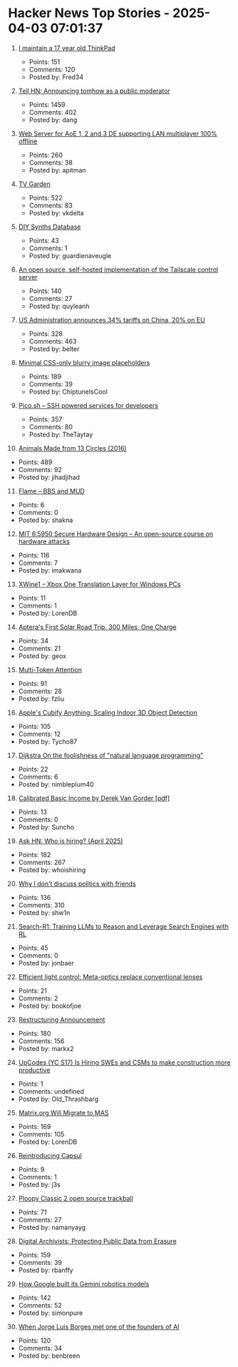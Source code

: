 # Hacker News Top Stories - 2025-04-03 07:01:37

1. [I maintain a 17 year old ThinkPad](https://pilledtexts.com/why-i-use-a-17-year-old-thinkpad/)
   - Points: 151
   - Comments: 120
   - Posted by: Fred34

2. [Tell HN: Announcing tomhow as a public moderator](undefined)
   - Points: 1459
   - Comments: 402
   - Posted by: dang

3. [Web Server for AoE 1, 2 and 3 DE supporting LAN multiplayer 100% offline](https://github.com/luskaner/ageLANServer)
   - Points: 260
   - Comments: 38
   - Posted by: apitman

4. [TV Garden](https://tv.garden/)
   - Points: 522
   - Comments: 83
   - Posted by: vkdelta

5. [DIY Synths Database](https://diy-synths.snnkv.com/)
   - Points: 43
   - Comments: 1
   - Posted by: guardienaveugle

6. [An open source, self-hosted implementation of the Tailscale control server](https://github.com/juanfont/headscale)
   - Points: 140
   - Comments: 27
   - Posted by: quyleanh

7. [US Administration announces 34% tariffs on China, 20% on EU](https://www.bbc.com/news/live/c1dr7vy39eet)
   - Points: 328
   - Comments: 463
   - Posted by: belter

8. [Minimal CSS-only blurry image placeholders](https://leanrada.com/notes/css-only-lqip/)
   - Points: 189
   - Comments: 39
   - Posted by: ChiptuneIsCool

9. [Pico.sh – SSH powered services for developers](https://pico.sh/)
   - Points: 357
   - Comments: 80
   - Posted by: TheTaytay

10. [Animals Made from 13 Circles (2016)](https://www.dorithegiant.com/2016/05/13-animals-made-from-13-circles.html)
   - Points: 489
   - Comments: 92
   - Posted by: jihadjihad

11. [Flame – BBS and MUD](https://www.ucc.asn.au/services/flame.ucc)
   - Points: 6
   - Comments: 0
   - Posted by: shakna

12. [MIT 6.5950 Secure Hardware Design – An open-source course on hardware attacks](https://shd.mit.edu/home/)
   - Points: 116
   - Comments: 7
   - Posted by: imakwana

13. [XWine1 – Xbox One Translation Layer for Windows PCs](https://github.com/xwine1)
   - Points: 11
   - Comments: 1
   - Posted by: LorenDB

14. [Aptera's First Solar Road Trip. 300 Miles, One Charge](https://aptera.us/apteras-first-solar-road-trip/)
   - Points: 34
   - Comments: 21
   - Posted by: geox

15. [Multi-Token Attention](https://arxiv.org/abs/2504.00927)
   - Points: 91
   - Comments: 28
   - Posted by: fzliu

16. [Apple's Cubify Anything: Scaling Indoor 3D Object Detection](https://github.com/apple/ml-cubifyanything)
   - Points: 105
   - Comments: 12
   - Posted by: Tycho87

17. [Dijkstra On the foolishness of "natural language programming"](https://www.cs.utexas.edu/~EWD/transcriptions/EWD06xx/EWD667.html)
   - Points: 22
   - Comments: 6
   - Posted by: nimbleplum40

18. [Calibrated Basic Income by Derek Van Gorder [pdf]](https://www.greshm.org/files/2025-04-01-calibrated-basic-income.pdf)
   - Points: 13
   - Comments: 0
   - Posted by: Suncho

19. [Ask HN: Who is hiring? (April 2025)](undefined)
   - Points: 182
   - Comments: 267
   - Posted by: whoishiring

20. [Why I don't discuss politics with friends](https://shwin.co/blog/why-i-dont-discuss-politics-with-friends)
   - Points: 136
   - Comments: 310
   - Posted by: shw1n

21. [Search-R1: Training LLMs to Reason and Leverage Search Engines with RL](https://arxiv.org/abs/2503.09516)
   - Points: 45
   - Comments: 0
   - Posted by: jonbaer

22. [Efficient light control: Meta-optics replace conventional lenses](https://phys.org/news/2025-03-efficient-meta-optics-conventional-lenses.html)
   - Points: 21
   - Comments: 2
   - Posted by: bookofjoe

23. [Restructuring Announcement](https://automattic.com/2025/04/02/restructuring-announcement/)
   - Points: 180
   - Comments: 156
   - Posted by: markx2

24. [UpCodes (YC S17) Is Hiring SWEs and CSMs to make construction more productive](https://up.codes/careers?utm_source=HN)
   - Points: 1
   - Comments: undefined
   - Posted by: Old_Thrashbarg

25. [Matrix.org Will Migrate to MAS](https://matrix.org/blog/2025/04/matrix-auth-service/)
   - Points: 169
   - Comments: 105
   - Posted by: LorenDB

26. [Reintroducing Capsul](https://capsul.bearblog.dev/reintroducing-capsul/)
   - Points: 9
   - Comments: 1
   - Posted by: j3s

27. [Ploopy Classic 2 open source trackball](https://blog.ploopy.co/the-classic-2-is-here-186)
   - Points: 71
   - Comments: 27
   - Posted by: namanyayg

28. [Digital Archivists: Protecting Public Data from Erasure](https://spectrum.ieee.org/digital-archive)
   - Points: 159
   - Comments: 39
   - Posted by: rbanffy

29. [How Google built its Gemini robotics models](https://blog.google/products/gemini/how-we-built-gemini-robotics/)
   - Points: 142
   - Comments: 52
   - Posted by: simonpure

30. [When Jorge Luis Borges met one of the founders of AI](https://resobscura.substack.com/p/when-jorge-luis-borges-met-one-of)
   - Points: 120
   - Comments: 34
   - Posted by: benbreen

